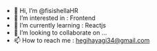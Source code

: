 - 👋 Hi, I’m @fisishellaHR
- 👀 I’m interested in : Frontend
- 🌱 I’m currently learning : Reactjs
- 💞️ I’m looking to collaborate on ...
- 📫 How to reach me : hegihayagi34@gmail.com
